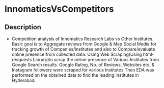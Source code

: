 # InnomaticsVsCompetitors

## Description
* Competition analysis of Innomatics Research Labs vs Other Institutes.
Basic goal is to Aggregate reviews from Google & Map Social Media for tracking growth of Companies/institutes and also to Compare/evaluate online presence from collected data.
Using Web Scraping(Using html-resquests Library)to scrap the online presence of Various Institutes from Google Search results. Google Rating, No. of Reviews, Websites etc. & Instagram followers were scraped for various Institutes Then EDA was performed on the obtained data to find the leading Institutes in Hyderabad.
